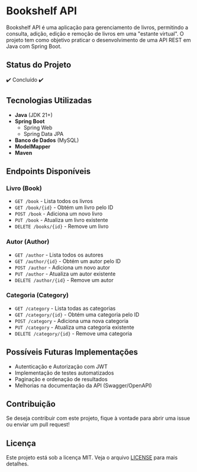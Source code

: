 # Bookshelf API

Bookshelf API é uma aplicação para gerenciamento de livros, permitindo a consulta, adição, edição e remoção de livros em uma "estante virtual". O projeto tem como objetivo praticar o desenvolvimento de uma API REST em Java com Spring Boot.

## Status do Projeto

✔️ Concluído ✔️

## Tecnologias Utilizadas

- **Java** (JDK 21+)
- **Spring Boot**
  - Spring Web
  - Spring Data JPA
- **Banco de Dados** (MySQL)
- **ModelMapper**
- **Maven**

## Endpoints Disponíveis

### Livro (Book)
- `GET /book` - Lista todos os livros
- `GET /book/{id}` - Obtém um livro pelo ID
- `POST /book` - Adiciona um novo livro
- `PUT /book` - Atualiza um livro existente
- `DELETE /books/{id}` - Remove um livro

### Autor (Author)
- `GET /author` - Lista todos os autores
- `GET /author/{id}` - Obtém um autor pelo ID
- `POST /author` - Adiciona um novo autor
- `PUT /author` - Atualiza um autor existente
- `DELETE /author/{id}` - Remove um autor

### Categoria (Category)
- `GET /category` - Lista todas as categorias
- `GET /category/{id}` - Obtém uma categoria pelo ID
- `POST /category` - Adiciona uma nova categoria
- `PUT /category` - Atualiza uma categoria existente
- `DELETE /category/{id}` - Remove uma categoria

## Possíveis Futuras Implementações
- Autenticação e Autorização com JWT
- Implementação de testes automatizados
- Paginação e ordenação de resultados
- Melhorias na documentação da API (Swagger/OpenAPI)

## Contribuição
Se deseja contribuir com este projeto, fique à vontade para abrir uma issue ou enviar um pull request!

## Licença
Este projeto está sob a licença MIT. Veja o arquivo [LICENSE](LICENSE) para mais detalhes.

